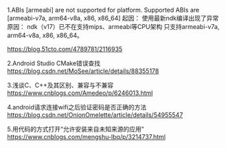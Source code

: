 1.ABIs [armeabi] are not supported for platform. Supported ABIs are [armeabi-v7a, arm64-v8a, x86, x86_64]
起因：
使用最新ndk编译出现了异常
原因：
    ndk（v17）已不在支持mips、armeabi等CPU架构
    只支持armeabi-v7a, arm64-v8a, x86, x86_64。
    
https://blog.51cto.com/4789781/2116935


2.Android Studio CMake错误查找
https://blog.csdn.net/MoSee/article/details/88355178

3.浅谈C、C++及其区别、兼容与不兼容
https://www.cnblogs.com/Amedeo/p/6246013.html

4.android请求连接wifi之后验证密码是否正确的方法
https://blog.csdn.net/OnionOmelette/article/details/54955547

5.用代码的方式打开“允许安装来自未知来源的应用”
https://www.cnblogs.com/mengshu-lbq/p/3214737.html
